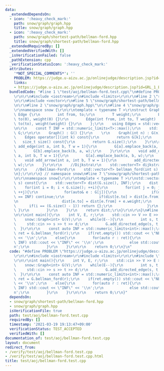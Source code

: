 ```yaml
---
data:
  _extendedDependsOn:
  - icon: ':heavy_check_mark:'
    path: snow/graph/graph.hpp
    title: snow/graph/graph.hpp
  - icon: ':heavy_check_mark:'
    path: snow/graph/shortest-path/bellman-ford.hpp
    title: snow/graph/shortest-path/bellman-ford.hpp
  _extendedRequiredBy: []
  _extendedVerifiedWith: []
  _isVerificationFailed: false
  _pathExtension: cpp
  _verificationStatusIcon: ':heavy_check_mark:'
  attributes:
    '*NOT_SPECIAL_COMMENTS*': ''
    PROBLEM: https://judge.u-aizu.ac.jp/onlinejudge/description.jsp?id=GRL_1_B
    links:
    - https://judge.u-aizu.ac.jp/onlinejudge/description.jsp?id=GRL_1_B
  bundledCode: "#line 1 \"test/aoj/bellman-ford.test.cpp\"\n#define PROBLEM \"https://judge.u-aizu.ac.jp/onlinejudge/description.jsp?id=GRL_1_B\"\
    \r\n\r\n#include <iostream>\r\n#include <limits>\r\n\r\n#line 2 \"snow/graph/shortest-path/bellman-ford.hpp\"\
    \n\r\n#include <vector>\r\n#line 5 \"snow/graph/shortest-path/bellman-ford.hpp\"\
    \n\r\n#line 2 \"snow/graph/graph.hpp\"\n\r\n#line 4 \"snow/graph/graph.hpp\"\n\
    \r\nnamespace snow {\r\n\r\ntemplate < typename T >\r\nstruct Graph {\r\n    struct\
    \ Edge {\r\n        int from, to;\r\n        T weight;\r\n        Edge() : from(0),\
    \ to(0), weight(0) {}\r\n        Edge(int from, int to, T weight) : from(from),\
    \ to(to), weight(weight) {}\r\n    };\r\n    using Edges = std::vector<Edge>;\r\
    \n\r\n    const T INF = std::numeric_limits<T>::max();\r\n    std::vector<Edges>\
    \ G;\r\n\r\n    Graph() : G() {}\r\n    \r\n    Graph(int n) : G(n) {}\r\n\r\n\
    \    Edges operator[](int k) const{\r\n        return G[k];\r\n    }\r\n\r\n \
    \   size_t size() const{\r\n        return G.size();\r\n    }\r\n\r\n    void\
    \ add_edge(int a, int b, T w = 1){\r\n        G[a].emplace_back(a, b, w);\r\n\
    \        G[b].emplace_back(b, a, w);\r\n    }\r\n\r\n    void add_directed_edge(int\
    \ a, int b, T w = 1){\r\n        G[a].emplace_back(a, b, w);\r\n    }\r\n\r\n\
    \    void add_arrow(int a, int b, T w = 1){\r\n        add_directed_edge(a, b,\
    \ w);\r\n    }\r\n\r\n    //Dijkstra\r\n    std::vector<T> dijkstra(int s) const;\r\
    \n\r\n    //Bellman-Ford\r\n    std::vector<T> bellman_ford(int s) const;\r\n\r\
    \n};\r\n\r\n} // namespace snow\n#line 7 \"snow/graph/shortest-path/bellman-ford.hpp\"\
    \n\r\nnamespace snow{\r\n\r\ntemplate < typename T >\r\nstd::vector<T> Graph<T>::bellman_ford(int\
    \ s) const{\r\n    std::vector<T> dist(G.size(), INF);\r\n    dist[s] = 0;\r\n\
    \    for(int i = 0; i < G.size(); ++i){\r\n        for(int j = 0; j < G.size();\
    \ ++j){\r\n            for(auto& e : G[j]){\r\n                if(dist[e.from]\
    \ == INF) continue;\r\n                if(dist[e.to] > dist[e.from] + e.weight){\r\
    \n                    dist[e.to] = dist[e.from] + e.weight;\r\n              \
    \      if(i == (G.size() - 1)) return {};\r\n                }\r\n           \
    \ }\r\n        }\r\n    }\r\n    return dist;\r\n}\r\n\r\n}\n#line 7 \"test/aoj/bellman-ford.test.cpp\"\
    \n\r\nint main(){\r\n    int V, E, r;\r\n    std::cin >> V >> E >> r;\r\n\r\n\
    \    snow::Graph<int> G(V);\r\n    while(E--){\r\n        int s, t, d;\r\n   \
    \     std::cin >> s >> t >> d;\r\n        G.add_directed_edge(s, t, d);\r\n  \
    \  }\r\n\r\n    const auto INF = std::numeric_limits<int>::max();\r\n    auto\
    \ ret = G.bellman_ford(r);\r\n    if(ret.empty()) std::cout << \"NEGATIVE CYCLE\"\
    \ << '\\n';\r\n    else{\r\n        for(auto r : ret){\r\n            if(r ==\
    \ INF) std::cout << \"INF\" << '\\n';\r\n            else std::cout << r << '\\\
    n';\r\n        }\r\n    }\r\n\r\n    return 0;\r\n}\n"
  code: "#define PROBLEM \"https://judge.u-aizu.ac.jp/onlinejudge/description.jsp?id=GRL_1_B\"\
    \r\n\r\n#include <iostream>\r\n#include <limits>\r\n\r\n#include \"snow/graph/shortest-path/bellman-ford.hpp\"\
    \r\n\r\nint main(){\r\n    int V, E, r;\r\n    std::cin >> V >> E >> r;\r\n\r\n\
    \    snow::Graph<int> G(V);\r\n    while(E--){\r\n        int s, t, d;\r\n   \
    \     std::cin >> s >> t >> d;\r\n        G.add_directed_edge(s, t, d);\r\n  \
    \  }\r\n\r\n    const auto INF = std::numeric_limits<int>::max();\r\n    auto\
    \ ret = G.bellman_ford(r);\r\n    if(ret.empty()) std::cout << \"NEGATIVE CYCLE\"\
    \ << '\\n';\r\n    else{\r\n        for(auto r : ret){\r\n            if(r ==\
    \ INF) std::cout << \"INF\" << '\\n';\r\n            else std::cout << r << '\\\
    n';\r\n        }\r\n    }\r\n\r\n    return 0;\r\n}"
  dependsOn:
  - snow/graph/shortest-path/bellman-ford.hpp
  - snow/graph/graph.hpp
  isVerificationFile: true
  path: test/aoj/bellman-ford.test.cpp
  requiredBy: []
  timestamp: '2021-03-19 19:13:47+09:00'
  verificationStatus: TEST_ACCEPTED
  verifiedWith: []
documentation_of: test/aoj/bellman-ford.test.cpp
layout: document
redirect_from:
- /verify/test/aoj/bellman-ford.test.cpp
- /verify/test/aoj/bellman-ford.test.cpp.html
title: test/aoj/bellman-ford.test.cpp
---
```

